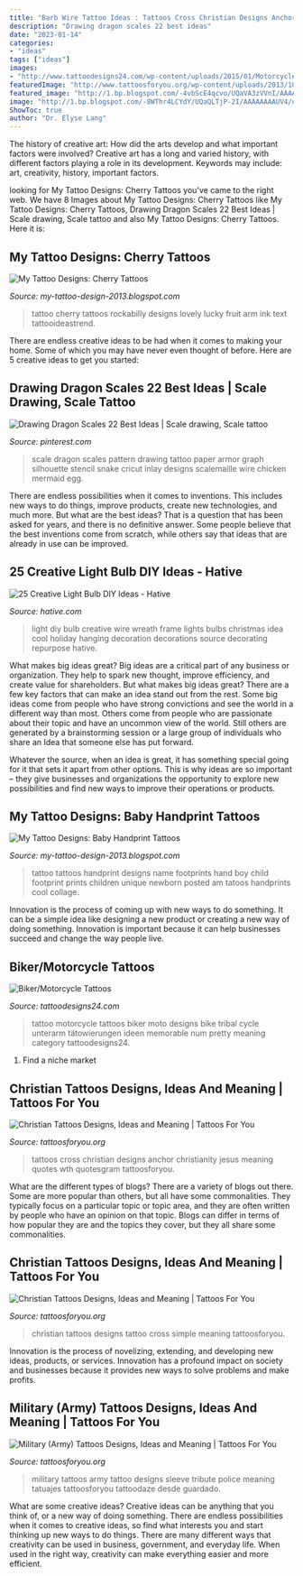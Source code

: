 ```yaml
---
title: "Barb Wire Tattoo Ideas : Tattoos Cross Christian Designs Anchor Christianity Jesus Meaning Quotes Wth Quotesgram Tattoosforyou"
description: "Drawing dragon scales 22 best ideas"
date: "2023-01-14"
categories:
- "ideas"
tags: ["ideas"]
images:
- "http://www.tattoodesigns24.com/wp-content/uploads/2015/01/Motorcycle-Biker-Tattoo.jpg"
featuredImage: "http://www.tattoosforyou.org/wp-content/uploads/2013/10/Military-Tribute-Tattoos.jpg"
featured_image: "http://1.bp.blogspot.com/-4vbScE4qcvo/UQaVA3zVVnI/AAAAAAAAVko/2UrUT8Qe-Js/s1600/Cherry+Tattoos.jpg"
image: "http://1.bp.blogspot.com/-8WThr4LCYdY/UQaQLTjP-2I/AAAAAAAAUV4/dZ7ztnsTIcE/s1600/baby+handprints+with+roses+and+name+collage.jpg"
ShowToc: true
author: "Dr. Elyse Lang"
---
```



The history of creative art: How did the arts develop and what important factors were involved?
Creative art has a long and varied history, with different factors playing a role in its development. Keywords may include: art, creativity, history, important factors.

	

		
looking for My Tattoo Designs: Cherry Tattoos you've came to the right web. We have 8 Images about My Tattoo Designs: Cherry Tattoos like My Tattoo Designs: Cherry Tattoos, Drawing Dragon Scales 22 Best Ideas | Scale drawing, Scale tattoo and also My Tattoo Designs: Cherry Tattoos. Here it is:
		
    
## My Tattoo Designs: Cherry Tattoos

<img loading=lazy src="http://1.bp.blogspot.com/-4vbScE4qcvo/UQaVA3zVVnI/AAAAAAAAVko/2UrUT8Qe-Js/s1600/Cherry+Tattoos.jpg" onerror="this.onerror=null;this.src='https://tse1.mm.bing.net/th?id=OIP.tRo61JumeufRzEbQTIVUSwHaLD&amp;pid=15.1';" alt="My Tattoo Designs: Cherry Tattoos">

_Source: my-tattoo-design-2013.blogspot.com_

>tattoo cherry tattoos rockabilly designs lovely lucky fruit arm ink text tattooideastrend. 

	

There are endless creative ideas to be had when it comes to making your home. Some of which you may have never even thought of before. Here are 5 creative ideas to get you started:

    
## Drawing Dragon Scales 22 Best Ideas | Scale Drawing, Scale Tattoo

<img loading=lazy src="https://i.pinimg.com/736x/9c/97/69/9c97693dcd1c59d2fa6a28d08571efab.jpg" onerror="this.onerror=null;this.src='https://tse4.mm.bing.net/th?id=OIP.A0uU7XKLI6TreWmzCQzPGQAAAA&amp;pid=15.1';" alt="Drawing Dragon Scales 22 Best Ideas | Scale drawing, Scale tattoo">

_Source: pinterest.com_

>scale dragon scales pattern drawing tattoo paper armor graph silhouette stencil snake cricut inlay designs scalemaille wire chicken mermaid egg. 

	

There are endless possibilities when it comes to inventions. This includes new ways to do things, improve products, create new technologies, and much more. But what are the best ideas? That is a question that has been asked for years, and there is no definitive answer. Some people believe that the best inventions come from scratch, while others say that ideas that are already in use can be improved.

    
## 25 Creative Light Bulb DIY Ideas - Hative

<img loading=lazy src="https://hative.com/wp-content/uploads/2015/04/light-bulb-ideas/1-creative-light-bulb-diy-ideas.jpg" onerror="this.onerror=null;this.src='https://tse1.mm.bing.net/th?id=OIP.Hw5WWoTrA3C-Hurk9V8B8AHaI0&amp;pid=15.1';" alt="25 Creative Light Bulb DIY Ideas - Hative">

_Source: hative.com_

>light diy bulb creative wire wreath frame lights bulbs christmas idea cool holiday hanging decoration decorations source decorating repurpose hative. 

	

What makes big ideas great?
Big ideas are a critical part of any business or organization. They help to spark new thought, improve efficiency, and create value for shareholders. But what makes big ideas great? There are a few key factors that can make an idea stand out from the rest.
Some big ideas come from people who have strong convictions and see the world in a different way than most. Others come from people who are passionate about their topic and have an uncommon view of the world. Still others are generated by a brainstorming session or a large group of individuals who share an Idea that someone else has put forward.

Whatever the source, when an idea is great, it has something special going for it that sets it apart from other options. This is why ideas are so important – they give businesses and organizations the opportunity to explore new possibilities and find new ways to improve their operations or products.

    
## My Tattoo Designs: Baby Handprint Tattoos

<img loading=lazy src="http://1.bp.blogspot.com/-8WThr4LCYdY/UQaQLTjP-2I/AAAAAAAAUV4/dZ7ztnsTIcE/s1600/baby+handprints+with+roses+and+name+collage.jpg" onerror="this.onerror=null;this.src='https://tse1.mm.bing.net/th?id=OIP.xolwTTll-9M2uYzhKCOdRAHaHO&amp;pid=15.1';" alt="My Tattoo Designs: Baby Handprint Tattoos">

_Source: my-tattoo-design-2013.blogspot.com_

>tattoo tattoos handprint designs name footprints hand boy child footprint prints children unique newborn posted am tatoos handprints cool collage. 

	

Innovation is the process of coming up with new ways to do something. It can be a simple idea like designing a new product or creating a new way of doing something. Innovation is important because it can help businesses succeed and change the way people live.

    
## Biker/Motorcycle Tattoos

<img loading=lazy src="http://www.tattoodesigns24.com/wp-content/uploads/2015/01/Motorcycle-Biker-Tattoo.jpg" onerror="this.onerror=null;this.src='https://tse2.mm.bing.net/th?id=OIP.RaOaIkS3UKLMQAvOZOjP4wHaFm&amp;pid=15.1';" alt="Biker/Motorcycle Tattoos">

_Source: tattoodesigns24.com_

>tattoo motorcycle tattoos biker moto designs bike tribal cycle unterarm tätowierungen ideen memorable num pretty meaning category tattoodesigns24. 

	

1. Find a niche market 

    
## Christian Tattoos Designs, Ideas And Meaning | Tattoos For You

<img loading=lazy src="https://www.tattoosforyou.org/wp-content/uploads/2013/09/Christianity-Tattoos.jpg" onerror="this.onerror=null;this.src='https://tse4.mm.bing.net/th?id=OIP.xornkHmuGCjpIxNNDR4dQgHaJ6&amp;pid=15.1';" alt="Christian Tattoos Designs, Ideas and Meaning | Tattoos For You">

_Source: tattoosforyou.org_

>tattoos cross christian designs anchor christianity jesus meaning quotes wth quotesgram tattoosforyou. 

	

What are the different types of blogs?
There are a variety of blogs out there. Some are more popular than others, but all have some commonalities. They typically focus on a particular topic or topic area, and they are often written by people who have an opinion on that topic. Blogs can differ in terms of how popular they are and the topics they cover, but they all share some commonalities.

    
## Christian Tattoos Designs, Ideas And Meaning | Tattoos For You

<img loading=lazy src="http://www.tattoosforyou.org/wp-content/uploads/2013/09/Christian-Tattoos-Designs.jpg" onerror="this.onerror=null;this.src='https://tse3.mm.bing.net/th?id=OIP.X8h-asSP2QaLGAGbD2yuRAHaJ4&amp;pid=15.1';" alt="Christian Tattoos Designs, Ideas and Meaning | Tattoos For You">

_Source: tattoosforyou.org_

>christian tattoos designs tattoo cross simple meaning tattoosforyou. 

	

Innovation is the process of novelizing, extending, and developing new ideas, products, or services. Innovation has a profound impact on society and businesses because it provides new ways to solve problems and make profits.

    
## Military (Army) Tattoos Designs, Ideas And Meaning | Tattoos For You

<img loading=lazy src="http://www.tattoosforyou.org/wp-content/uploads/2013/10/Military-Tribute-Tattoos.jpg" onerror="this.onerror=null;this.src='https://tse2.mm.bing.net/th?id=OIP.ex9GoX1KDL1NW8dR_hHozQHaJ3&amp;pid=15.1';" alt="Military (Army) Tattoos Designs, Ideas and Meaning | Tattoos For You">

_Source: tattoosforyou.org_

>military tattoos army tattoo designs sleeve tribute police meaning tatuajes tattoosforyou tattoodaze desde guardado. 

	

What are some creative ideas?
Creative ideas can be anything that you think of, or a new way of doing something. There are endless possibilities when it comes to creative ideas, so find what interests you and start thinking up new ways to do things. There are many different ways that creativity can be used in business, government, and everyday life. When used in the right way, creativity can make everything easier and more efficient.


